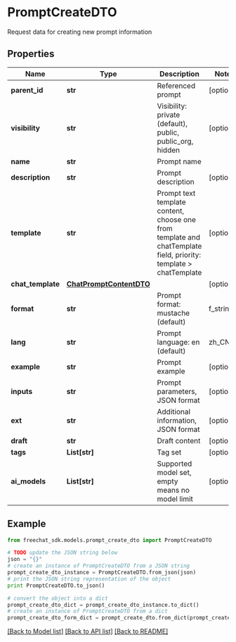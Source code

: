 # PromptCreateDTO

Request data for creating new prompt information

## Properties

Name | Type | Description | Notes
------------ | ------------- | ------------- | -------------
**parent_id** | **str** | Referenced prompt | [optional] 
**visibility** | **str** | Visibility: private (default), public, public_org, hidden | [optional] 
**name** | **str** | Prompt name | 
**description** | **str** | Prompt description | [optional] 
**template** | **str** | Prompt text template content, choose one from template and chatTemplate field, priority: template &gt; chatTemplate | [optional] 
**chat_template** | [**ChatPromptContentDTO**](ChatPromptContentDTO.md) |  | [optional] 
**format** | **str** | Prompt format: mustache (default) | f_string | [optional] 
**lang** | **str** | Prompt language: en (default) | zh_CN | ... | [optional] 
**example** | **str** | Prompt example | [optional] 
**inputs** | **str** | Prompt parameters, JSON format | [optional] 
**ext** | **str** | Additional information, JSON format | [optional] 
**draft** | **str** | Draft content | [optional] 
**tags** | **List[str]** | Tag set | [optional] 
**ai_models** | **List[str]** | Supported model set, empty means no model limit | [optional] 

## Example

```python
from freechat_sdk.models.prompt_create_dto import PromptCreateDTO

# TODO update the JSON string below
json = "{}"
# create an instance of PromptCreateDTO from a JSON string
prompt_create_dto_instance = PromptCreateDTO.from_json(json)
# print the JSON string representation of the object
print PromptCreateDTO.to_json()

# convert the object into a dict
prompt_create_dto_dict = prompt_create_dto_instance.to_dict()
# create an instance of PromptCreateDTO from a dict
prompt_create_dto_form_dict = prompt_create_dto.from_dict(prompt_create_dto_dict)
```
[[Back to Model list]](../README.md#documentation-for-models) [[Back to API list]](../README.md#documentation-for-api-endpoints) [[Back to README]](../README.md)



